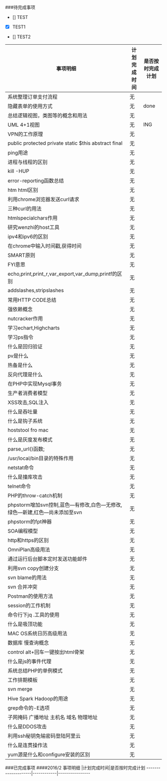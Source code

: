 ###待完成事项

- [] TEST
- [x] TEST1
- [] TEST2

事项明细                        |计划完成时间|是否按时完成计划
--------------------------------|------------|----------------
系统整理订单支付流程            |无          |
隐藏表单的使用方式              |无          |done
总结逻辑视图，类图等的概念和用法|无          |
UML 4+1视图                     |无          |ING
VPN的工作原理                   |无          | 
public protected private static $this abstract final|无|
ping用途                        |无          |
进程与线程的区别                |无          |
kill -HUP                       |无          |
error-reporting函数总结         |无          |
htm html区别                    |无          |
利用chrome浏览器发送curl请求    |无          |
三种curl的用法                  |无          |
htmlspecialchars作用            |无          |
研究wenzhi的host工具            |无          |
ipv4和ipv6的区别                |无          |
在chrome中输入时间戳,获得时间   |无          |
SMART原则                       |无          |
FYI意思                         |无          |
echo,print,print_r,var_export,var_dump,printf的区别|无|
addslashes,stripslashes         |无          |
常用HTTP CODE总结               |无          |
强依赖概念                      |无          |
nutcracker作用                  |无          |
学习echart,Highcharts           |无          |
学习ps指令                      |无          |
什么是回归验证                  |无          |
pv是什么                        |无          |
热备是什么                      |无          |
反向代理是什么                  |无          |
在PHP中实现Mysql事务            |无          |
生产者消费者模型                |无          |
XSS攻击,SQL注入                 |无          |
什么是吞吐量                    |无          |
什么是钩子系统                  |无          |
hoststool fro mac               |无          |
什么是灰度发布模式              |无          |
parse_url()函数;                |无          |
/usr/local/bin目录的特殊作用    |无          |
netstat命令                     |无          |
什么是撞库攻击                  |无          |
telnet命令                      |无          |
PHP的throw-catch机制            |无          |
phpstorm增加svn控制,蓝色—有修改,白色—无修改,绿色—新建,红色—尚未添加至svn|无||
phpstorm的fpt神器               |无          |
SOA编程模型                     |无          |
http和https的区别               |无          |
OmniPlan高级用法                |无          |
通过运行后台脚本定时发送功能邮件|无          |
利用svn copy创建分支            |无          |
svn blame的用法                 |无          |
svn 合并冲突                    |无          |
Postman的使用方法               |无          |
session的工作机制               |无          |
命令行下jq .工具的使用          |无          |
什么是吸顶功能                  |无          |
MAC OS系统日历高级用法          |无          |
数据库 慢查询概念               |无          |
control alt+回车一键按出html骨架|无          |
什么是js的事件代理              |无          |
系统总结PHP的单例模式           |无          |
工作排期模板                    |无          |
svn merge                       |无          |
Hive Spark Hadoop的用途         |无          |
grep命令的-E选项                |无          |
子网掩码 广播地址 主机名 域名 物理地址|无    |
什么是DDOS攻击                  |无          |
利用ssh秘钥免输密码登陆阿里云   |无          |
什么是连贯操作法                |无          |
yum源是什么和configure安装的区别|无          |


###已完成事项
####2016/2
事项明细            |计划完成时间|是否按时完成计划
--------------------|------------|----------------
